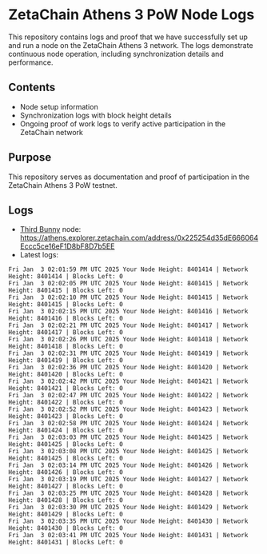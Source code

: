 # ZetaChain Athens 3 PoW Node Logs
This repository contains logs and proof that we have successfully set up and run a node on the ZetaChain Athens 3 network. The logs demonstrate continuous node operation, including synchronization details and performance.

## Contents
- Node setup information
- Synchronization logs with block height details
- Ongoing proof of work logs to verify active participation in the ZetaChain network

## Purpose
This repository serves as documentation and proof of participation in the ZetaChain Athens 3 PoW testnet.

## Logs

- [Third Bunny](https://thirdbunny.xyz/) node: https://athens.explorer.zetachain.com/address/0x225254d35dE666064Eccc5ce16eF1D8bF8D7b5EE
- Latest logs:
```
Fri Jan  3 02:01:59 PM UTC 2025 Your Node Height: 8401414 | Network Height: 8401414 | Blocks Left: 0
Fri Jan  3 02:02:05 PM UTC 2025 Your Node Height: 8401415 | Network Height: 8401415 | Blocks Left: 0
Fri Jan  3 02:02:10 PM UTC 2025 Your Node Height: 8401415 | Network Height: 8401415 | Blocks Left: 0
Fri Jan  3 02:02:15 PM UTC 2025 Your Node Height: 8401416 | Network Height: 8401416 | Blocks Left: 0
Fri Jan  3 02:02:21 PM UTC 2025 Your Node Height: 8401417 | Network Height: 8401417 | Blocks Left: 0
Fri Jan  3 02:02:26 PM UTC 2025 Your Node Height: 8401418 | Network Height: 8401418 | Blocks Left: 0
Fri Jan  3 02:02:31 PM UTC 2025 Your Node Height: 8401419 | Network Height: 8401419 | Blocks Left: 0
Fri Jan  3 02:02:36 PM UTC 2025 Your Node Height: 8401420 | Network Height: 8401420 | Blocks Left: 0
Fri Jan  3 02:02:42 PM UTC 2025 Your Node Height: 8401421 | Network Height: 8401421 | Blocks Left: 0
Fri Jan  3 02:02:47 PM UTC 2025 Your Node Height: 8401422 | Network Height: 8401422 | Blocks Left: 0
Fri Jan  3 02:02:52 PM UTC 2025 Your Node Height: 8401423 | Network Height: 8401423 | Blocks Left: 0
Fri Jan  3 02:02:58 PM UTC 2025 Your Node Height: 8401424 | Network Height: 8401424 | Blocks Left: 0
Fri Jan  3 02:03:03 PM UTC 2025 Your Node Height: 8401425 | Network Height: 8401425 | Blocks Left: 0
Fri Jan  3 02:03:08 PM UTC 2025 Your Node Height: 8401425 | Network Height: 8401425 | Blocks Left: 0
Fri Jan  3 02:03:14 PM UTC 2025 Your Node Height: 8401426 | Network Height: 8401426 | Blocks Left: 0
Fri Jan  3 02:03:19 PM UTC 2025 Your Node Height: 8401427 | Network Height: 8401427 | Blocks Left: 0
Fri Jan  3 02:03:25 PM UTC 2025 Your Node Height: 8401428 | Network Height: 8401428 | Blocks Left: 0
Fri Jan  3 02:03:30 PM UTC 2025 Your Node Height: 8401429 | Network Height: 8401429 | Blocks Left: 0
Fri Jan  3 02:03:35 PM UTC 2025 Your Node Height: 8401430 | Network Height: 8401430 | Blocks Left: 0
Fri Jan  3 02:03:41 PM UTC 2025 Your Node Height: 8401431 | Network Height: 8401431 | Blocks Left: 0
```
